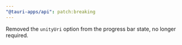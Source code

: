 ```yaml
---
"@tauri-apps/api": patch:breaking
---
```


Removed the `unityUri` option from the progress bar state, no longer required.
